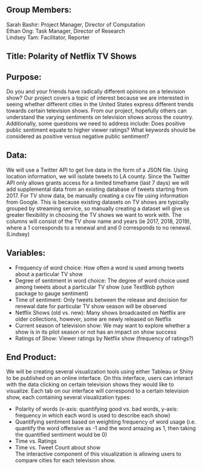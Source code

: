 ## Group Members: 
Sarah Bashir: Project Manager, Director of Computation</br>
Ethan Ong:  Task Manager, Director of Research</br>
Lindsey Tam:  Facilitator, Reporter</br>

## Title: Polarity of Netflix TV Shows

## Purpose: 
Do you and your friends have radically different opinions on a television show? Our project covers a topic of interest because we are interested in seeing whether different cities in the United States express different trends towards certain television shows. From our project, hopefully others can understand the varying sentiments on television shows across the country. Additionally, some questions we need to address include: Does positive public sentiment equate to higher viewer ratings? What keywords should be considered as positive versus negative public sentiment?

## Data: 
We will use a Twitter API to get live data in the form of a JSON file. Using location information, we will isolate tweets to LA county. Since the Twitter API only allows grants access for a limited timeframe (last 7 days) we will add supplemental data from an existing database of tweets starting from 2017. For TV show data, be manually creating a csv file using information from Google. This is because existing datasets on TV shows are typically grouped by streaming service, so manually creating a dataset will give us greater flexibility in choosing the TV shows we want to work with. The columns will consist of the TV show name and years (ie 2017, 2018, 2019), where a 1 corresponds to a renewal and and 0 corresponds to no renewal. (Lindsey)
  
## Variables: 
* Frequency of word choice: How often a word is used among tweets about a particular TV show </br>
* Degree of sentiment in word choice: The degree of word choice used among tweets about a particular TV show (use TextBlob python package to gauge sentiment) </br>
* Time of sentiment: Only tweets between the release and decision for renewal date for particular TV show season will be observed </br>
* Netflix Shows (old vs. new): Many shows broadcasted on Netflix are older collections, however,  some are newly released on Netflix</br>
* Current season of television show: We may want to explore whether a show is in its pilot season or not has an impact on show success</br>
* Ratings of Show: Viewer ratings by Netflix show (frequency of ratings?)
## End Product: 
We will be creating several visualization tools using either Tableau or Shiny to be published on an online interface. On this interface, users can interact with the data clicking on certain television shows they would like to visualize. Each tab on our interface will correspond to a certain television show, each containing several visualization types:</br>
* Polarity of words (x-axis: quantifying good vs. bad words, y-axis: frequency in which each word is used to describe each show)</br>
* Quantifying sentiment based on weighting frequency of word usage (i.e. quantify the word offensive as -1 and the word amazing as 1, then taking the quantified sentiment would be 0)</br>
* Time vs. Ratings</br>
* Time vs. Tweet Count about show</br>
The interactive component of this visualization is allowing users to compare cities for each television show.
